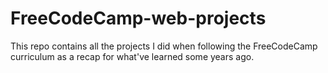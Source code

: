 # FreeCodeCamp-web-projects
This repo contains all the projects I did when following the FreeCodeCamp curriculum as a recap for what've learned some years ago.
